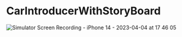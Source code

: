 # CarIntroducerWithStoryBoard
 
![Simulator Screen Recording - iPhone 14 - 2023-04-04 at 17 46 05](https://user-images.githubusercontent.com/110934008/229830441-95933608-7e7c-4c7f-a1e8-21bd15107391.gif)
